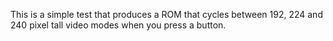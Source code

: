 This is a simple test that produces a ROM that cycles between 192, 224 and 240 pixel tall video modes when you press a button.